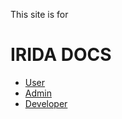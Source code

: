 This site is for

IRIDA DOCS
==========

* [User](user)
* [Admin](administrator)
* [Developer](developer)


